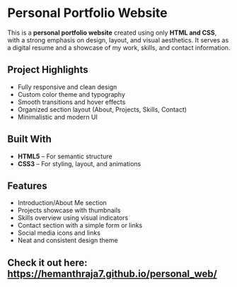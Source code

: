 # Personal Portfolio Website

This is a **personal portfolio website** created using only **HTML and CSS**, with a strong emphasis on design, layout, and visual aesthetics. It serves as a digital resume and a showcase of my work, skills, and contact information.

## Project Highlights

- Fully responsive and clean design
- Custom color theme and typography
- Smooth transitions and hover effects
- Organized section layout (About, Projects, Skills, Contact)
- Minimalistic and modern UI

## Built With

- **HTML5** – For semantic structure
- **CSS3** – For styling, layout, and animations

## Features

- Introduction/About Me section
- Projects showcase with thumbnails
- Skills overview using visual indicators
- Contact section with a simple form or links
- Social media icons and links
- Neat and consistent design theme

## Check it out here: https://hemanthraja7.github.io/personal_web/
